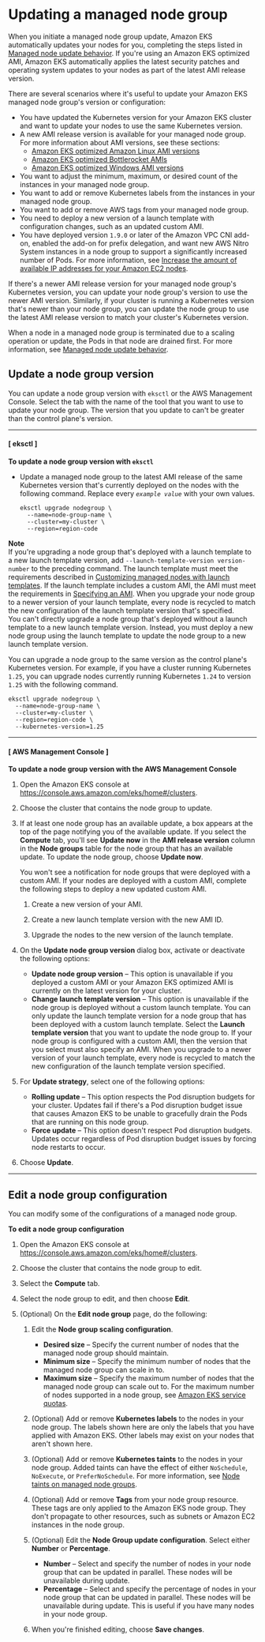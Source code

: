 # Updating a managed node group<a name="update-managed-node-group"></a>

When you initiate a managed node group update, Amazon EKS automatically updates your nodes for you, completing the steps listed in [Managed node update behavior](managed-node-update-behavior.md)\. If you're using an Amazon EKS optimized AMI, Amazon EKS automatically applies the latest security patches and operating system updates to your nodes as part of the latest AMI release version\.

There are several scenarios where it's useful to update your Amazon EKS managed node group's version or configuration:
+ You have updated the Kubernetes version for your Amazon EKS cluster and want to update your nodes to use the same Kubernetes version\.
+ A new AMI release version is available for your managed node group\. For more information about AMI versions, see these sections:
  + [Amazon EKS optimized Amazon Linux AMI versions](eks-linux-ami-versions.md)
  + [Amazon EKS optimized Bottlerocket AMIs](eks-optimized-ami-bottlerocket.md)
  + [Amazon EKS optimized Windows AMI versions](eks-ami-versions-windows.md)
+ You want to adjust the minimum, maximum, or desired count of the instances in your managed node group\.
+ You want to add or remove Kubernetes labels from the instances in your managed node group\.
+ You want to add or remove AWS tags from your managed node group\.
+ You need to deploy a new version of a launch template with configuration changes, such as an updated custom AMI\.
+ You have deployed version `1.9.0` or later of the Amazon VPC CNI add\-on, enabled the add\-on for prefix delegation, and want new AWS Nitro System instances in a node group to support a significantly increased number of Pods\. For more information, see [Increase the amount of available IP addresses for your Amazon EC2 nodes](cni-increase-ip-addresses.md)\.

If there's a newer AMI release version for your managed node group's Kubernetes version, you can update your node group's version to use the newer AMI version\. Similarly, if your cluster is running a Kubernetes version that's newer than your node group, you can update the node group to use the latest AMI release version to match your cluster's Kubernetes version\.

When a node in a managed node group is terminated due to a scaling operation or update, the Pods in that node are drained first\. For more information, see [Managed node update behavior](managed-node-update-behavior.md)\.

## Update a node group version<a name="mng-update"></a>

You can update a node group version with `eksctl` or the AWS Management Console\. Select the tab with the name of the tool that you want to use to update your node group\. The version that you update to can't be greater than the control plane's version\.

------
#### [ eksctl ]

**To update a node group version with `eksctl`**
+ Update a managed node group to the latest AMI release of the same Kubernetes version that's currently deployed on the nodes with the following command\. Replace every *`example value`* with your own values\.

  ```
  eksctl upgrade nodegroup \
    --name=node-group-name \
    --cluster=my-cluster \
    --region=region-code
  ```
**Note**  
If you're upgrading a node group that's deployed with a launch template to a new launch template version, add `--launch-template-version version-number` to the preceding command\. The launch template must meet the requirements described in [Customizing managed nodes with launch templates](launch-templates.md)\. If the launch template includes a custom AMI, the AMI must meet the requirements in [Specifying an AMI](launch-templates.md#launch-template-custom-ami)\. When you upgrade your node group to a newer version of your launch template, every node is recycled to match the new configuration of the launch template version that's specified\.  
You can't directly upgrade a node group that's deployed without a launch template to a new launch template version\. Instead, you must deploy a new node group using the launch template to update the node group to a new launch template version\.

  You can upgrade a node group to the same version as the control plane's Kubernetes version\. For example, if you have a cluster running Kubernetes `1.25`, you can upgrade nodes currently running Kubernetes `1.24` to version `1.25` with the following command\.

  ```
  eksctl upgrade nodegroup \
    --name=node-group-name \
    --cluster=my-cluster \
    --region=region-code \
    --kubernetes-version=1.25
  ```

------
#### [ AWS Management Console ]

**To update a node group version with the AWS Management Console**

1. Open the Amazon EKS console at [https://console\.aws\.amazon\.com/eks/home\#/clusters](https://console.aws.amazon.com/eks/home#/clusters)\.

1. Choose the cluster that contains the node group to update\.

1. If at least one node group has an available update, a box appears at the top of the page notifying you of the available update\. If you select the **Compute** tab, you'll see **Update now** in the **AMI release version** column in the **Node groups** table for the node group that has an available update\. To update the node group, choose **Update now**\.

   You won't see a notification for node groups that were deployed with a custom AMI\. If your nodes are deployed with a custom AMI, complete the following steps to deploy a new updated custom AMI\.

   1. Create a new version of your AMI\.

   1. Create a new launch template version with the new AMI ID\.

   1. Upgrade the nodes to the new version of the launch template\.

1. On the **Update node group version** dialog box, activate or deactivate the following options:
   + **Update node group version** – This option is unavailable if you deployed a custom AMI or your Amazon EKS optimized AMI is currently on the latest version for your cluster\.
   + **Change launch template version** – This option is unavailable if the node group is deployed without a custom launch template\. You can only update the launch template version for a node group that has been deployed with a custom launch template\. Select the **Launch template version** that you want to update the node group to\. If your node group is configured with a custom AMI, then the version that you select must also specify an AMI\. When you upgrade to a newer version of your launch template, every node is recycled to match the new configuration of the launch template version specified\.

1. For **Update strategy**, select one of the following options:
   + **Rolling update** – This option respects the Pod disruption budgets for your cluster\. Updates fail if there's a Pod disruption budget issue that causes Amazon EKS to be unable to gracefully drain the Pods that are running on this node group\.
   + **Force update** – This option doesn't respect Pod disruption budgets\. Updates occur regardless of Pod disruption budget issues by forcing node restarts to occur\.

1. Choose **Update**\.

------

## Edit a node group configuration<a name="mng-edit"></a>

You can modify some of the configurations of a managed node group\.

**To edit a node group configuration**

1. Open the Amazon EKS console at [https://console\.aws\.amazon\.com/eks/home\#/clusters](https://console.aws.amazon.com/eks/home#/clusters)\.

1. Choose the cluster that contains the node group to edit\.

1. Select the **Compute** tab\.

1. Select the node group to edit, and then choose **Edit**\.

1. \(Optional\) On the **Edit node group** page, do the following:

   1. Edit the **Node group scaling configuration**\.
      + **Desired size** – Specify the current number of nodes that the managed node group should maintain\.
      + **Minimum size** – Specify the minimum number of nodes that the managed node group can scale in to\.
      + **Maximum size** – Specify the maximum number of nodes that the managed node group can scale out to\. For the maximum number of nodes supported in a node group, see [Amazon EKS service quotas](service-quotas.md)\.

   1. \(Optional\) Add or remove **Kubernetes labels** to the nodes in your node group\. The labels shown here are only the labels that you have applied with Amazon EKS\. Other labels may exist on your nodes that aren't shown here\.

   1. \(Optional\) Add or remove **Kubernetes taints** to the nodes in your node group\. Added taints can have the effect of either `NoSchedule`, `NoExecute`, or `PreferNoSchedule`\. For more information, see [Node taints on managed node groups](node-taints-managed-node-groups.md)\.

   1. \(Optional\) Add or remove **Tags** from your node group resource\. These tags are only applied to the Amazon EKS node group\. They don't propagate to other resources, such as subnets or Amazon EC2 instances in the node group\.

   1. \(Optional\) Edit the **Node Group update configuration**\. Select either **Number** or **Percentage**\. 
      + **Number** – Select and specify the number of nodes in your node group that can be updated in parallel\. These nodes will be unavailable during update\.
      + **Percentage** – Select and specify the percentage of nodes in your node group that can be updated in parallel\. These nodes will be unavailable during update\. This is useful if you have many nodes in your node group\.

   1. When you're finished editing, choose **Save changes**\.